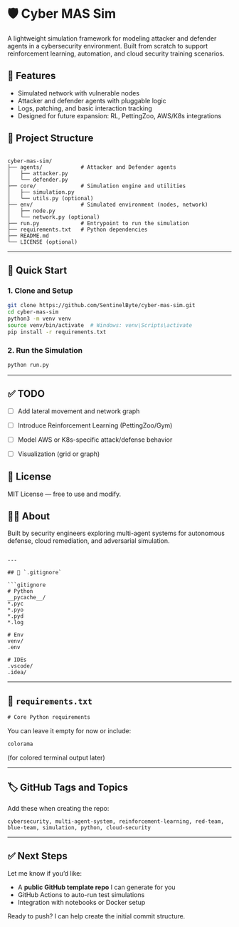 # 🛡️ Cyber MAS Sim

A lightweight simulation framework for modeling attacker and defender agents in a cybersecurity environment. Built from scratch to support reinforcement learning, automation, and cloud security training scenarios.


## 🚀 Features

- Simulated network with vulnerable nodes
- Attacker and defender agents with pluggable logic
- Logs, patching, and basic interaction tracking
- Designed for future expansion: RL, PettingZoo, AWS/K8s integrations


## 📁 Project Structure

```

cyber-mas-sim/
├── agents/            # Attacker and Defender agents
│   ├── attacker.py
│   └── defender.py
├── core/              # Simulation engine and utilities
│   ├── simulation.py
│   └── utils.py (optional)
├── env/               # Simulated environment (nodes, network)
│   ├── node.py
│   └── network.py (optional)
├── run.py             # Entrypoint to run the simulation
├── requirements.txt   # Python dependencies
├── README.md
└── LICENSE (optional)

````

---

## 🧪 Quick Start

### 1. Clone and Setup
```bash
git clone https://github.com/SentinelByte/cyber-mas-sim.git
cd cyber-mas-sim
python3 -m venv venv
source venv/bin/activate  # Windows: venv\Scripts\activate
pip install -r requirements.txt
````

### 2. Run the Simulation

```bash
python run.py
```

---

## ✅ TODO

* [ ] Add lateral movement and network graph
* [ ] Introduce Reinforcement Learning (PettingZoo/Gym)
* [ ] Model AWS or K8s-specific attack/defense behavior
* [ ] Visualization (grid or graph)


## 📜 License

MIT License — free to use and modify.


## 🙋‍♂️ About

Built by security engineers exploring multi-agent systems for autonomous defense, cloud remediation, and adversarial simulation.

````

---

## 📁 `.gitignore`

```gitignore
# Python
__pycache__/
*.pyc
*.pyo
*.pyd
*.log

# Env
venv/
.env

# IDEs
.vscode/
.idea/
````

---

## 📜 `requirements.txt`

```txt
# Core Python requirements
```

You can leave it empty for now or include:

```txt
colorama
```

(for colored terminal output later)

---

## 🏷️ GitHub Tags and Topics

Add these when creating the repo:

```
cybersecurity, multi-agent-system, reinforcement-learning, red-team, blue-team, simulation, python, cloud-security
```

---

## ✅ Next Steps

Let me know if you’d like:

* A **public GitHub template repo** I can generate for you
* GitHub Actions to auto-run test simulations
* Integration with notebooks or Docker setup

Ready to push? I can help create the initial commit structure.

